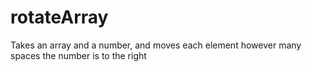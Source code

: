 # rotateArray
Takes an array and a number, and moves each element however many spaces the number is to the right
